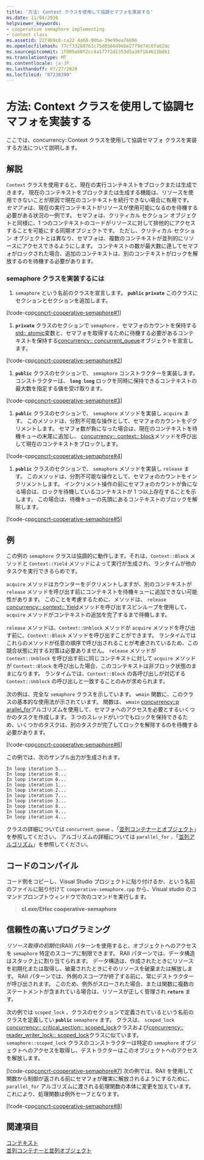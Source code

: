 ```yaml
---
title: '方法: Context クラスを使用して協調セマフォを実装する'
ms.date: 11/04/2016
helpviewer_keywords:
- cooperative semaphore implementing
- context class
ms.assetid: 22f4b9c0-ca22-4a68-90ba-39e99ea76696
ms.openlocfilehash: 77cf33288761c75d056649ebe27f9d74c6fa62dc
ms.sourcegitcommit: 1f009ab0f2cc4a177f2d1353d5a38f164612bdb1
ms.translationtype: MT
ms.contentlocale: ja-JP
ms.lasthandoff: 07/27/2020
ms.locfileid: "87230390"
---
```

# <a name="how-to-use-the-context-class-to-implement-a-cooperative-semaphore"></a>方法: Context クラスを使用して協調セマフォを実装する

ここでは、concurrency::Context クラスを使用して協調セマフォ クラスを実装する方法について説明します。

## <a name="remarks"></a>解説

`Context` クラスを使用すると、現在の実行コンテキストをブロックまたは生成できます。 現在のコンテキストをブロックまたは生成する機能は、リソースを使用できないことが原因で現在のコンテキストを続行できない場合に有用です。 *セマフォ*は、現在の実行コンテキストがリソースが使用可能になるのを待機する必要がある状況の一例です。 セマフォは、クリティカル セクション オブジェクトと同様に、1 つのコンテキストのコードがリソースに対して排他的にアクセスすることを可能にする同期オブジェクトです。 ただし、クリティカル セクション オブジェクトとは異なり、セマフォは、複数のコンテキストが並列的にリソースにアクセスできるようにします。 コンテキストの数が最大数に達してセマフォがロックされた場合、追加のコンテキストは、別のコンテキストがロックを解放するのを待機する必要があります。

### <a name="to-implement-the-semaphore-class"></a>semaphore クラスを実装するには

1. `semaphore` という名前のクラスを宣言します。 **`public`** **`private`** このクラスにセクションとセクションを追加します。

[!code-cpp[concrt-cooperative-semaphore#1](../../parallel/concrt/codesnippet/cpp/how-to-use-the-context-class-to-implement-a-cooperative-semaphore_1.cpp)]

1. **`private`** クラスのセクションで `semaphore` 、セマフォのカウントを保持する[std:: atomic](../../standard-library/atomic-structure.md)変数と、セマフォを取得するために待機する必要があるコンテキストを保持する[concurrency:: concurrent_queue](../../parallel/concrt/reference/concurrent-queue-class.md)オブジェクトを宣言します。

[!code-cpp[concrt-cooperative-semaphore#2](../../parallel/concrt/codesnippet/cpp/how-to-use-the-context-class-to-implement-a-cooperative-semaphore_2.cpp)]

1. **`public`** クラスのセクションで、 `semaphore` コンストラクターを実装します。 コンストラクターは、 **`long long`** ロックを同時に保持できるコンテキストの最大数を指定する値を受け取ります。

[!code-cpp[concrt-cooperative-semaphore#3](../../parallel/concrt/codesnippet/cpp/how-to-use-the-context-class-to-implement-a-cooperative-semaphore_3.cpp)]

1. **`public`** クラスのセクションで、 `semaphore` メソッドを実装し `acquire` ます。 このメソッドは、分割不可能な操作として、セマフォのカウントをデクリメントします。 セマフォ数が負になった場合は、現在のコンテキストを待機キューの末尾に追加し、 [concurrency:: context:: block](reference/context-class.md#block)メソッドを呼び出して現在のコンテキストをブロックします。

[!code-cpp[concrt-cooperative-semaphore#4](../../parallel/concrt/codesnippet/cpp/how-to-use-the-context-class-to-implement-a-cooperative-semaphore_4.cpp)]

1. **`public`** クラスのセクションで、 `semaphore` メソッドを実装し `release` ます。 このメソッドは、分割不可能な操作として、セマフォのカウントをインクリメントします。 インクリメント操作の前にセマフォのカウントが負になる場合は、ロックを待機しているコンテキストが 1 つ以上存在することを示します。 この場合は、待機キューの先頭にあるコンテキストのブロックを解除します。

[!code-cpp[concrt-cooperative-semaphore#5](../../parallel/concrt/codesnippet/cpp/how-to-use-the-context-class-to-implement-a-cooperative-semaphore_5.cpp)]

## <a name="example"></a>例

この例の `semaphore` クラスは協調的に動作します。それは、`Context::Block` メソッドと `Context::Yield` メソッドによって実行が生成され、ランタイムが他のタスクを実行できるらめです。

`acquire` メソッドはカウンターをデクリメントしますが、別のコンテキストが `release` メソッドを呼び出す前にコンテキストを待機キューに追加できない可能性があります。 このことを考慮するために、メソッドは、 `release` [concurrency:: context:: Yield](reference/context-class.md#yield)メソッドを呼び出すスピンループを使用して、 `acquire` メソッドがコンテキストの追加を完了するまで待機します。

`release` メソッドは、`Context::Unblock` メソッドが `acquire` メソッドを呼び出す前に、`Context::Block` メソッドを呼び出すことができます。 ランタイムではこれらのメソッドが任意の順序で呼び出されることが考慮されているため、この競合状態に対する対策は必要ありません。 `release` メソッドが `Context::Unblock` を呼び出す前に同じコンテキストに対して `acquire` メソッドが `Context::Block` を呼び出した場合、このコンテキストは非ブロック状態のままになります。 ランタイムでは、`Context::Block` の各呼び出しが対応する `Context::Unblock` の呼び出しと一致することのみが求められます。

次の例は、完全な `semaphore` クラスを示しています。 `wmain` 関数に、このクラスの基本的な使用法が示されています。 関数は、 `wmain` [concurrency::p arallel_for](reference/concurrency-namespace-functions.md#parallel_for)アルゴリズムを使用して、セマフォへのアクセスを必要とするいくつかのタスクを作成します。 3 つのスレッドがいつでもロックを保持できるため、いくつかのタスクは、別のタスクが完了してロックを解除するのを待機する必要があります。

[!code-cpp[concrt-cooperative-semaphore#6](../../parallel/concrt/codesnippet/cpp/how-to-use-the-context-class-to-implement-a-cooperative-semaphore_6.cpp)]

この例では、次のサンプル出力が生成されます。

```Output
In loop iteration 5...
In loop iteration 0...
In loop iteration 6...
In loop iteration 1...
In loop iteration 2...
In loop iteration 7...
In loop iteration 3...
In loop iteration 8...
In loop iteration 9...
In loop iteration 4...
```

クラスの詳細については `concurrent_queue` 、「[並列コンテナーとオブジェクト](../../parallel/concrt/parallel-containers-and-objects.md)」を参照してください。 アルゴリズムの詳細については `parallel_for` 、「[並列アルゴリズム](../../parallel/concrt/parallel-algorithms.md)」を参照してください。

## <a name="compiling-the-code"></a>コードのコンパイル

コード例をコピーし、Visual Studio プロジェクトに貼り付けるか、という名前のファイルに貼り付けて `cooperative-semaphore.cpp` から、Visual studio のコマンドプロンプトウィンドウで次のコマンドを実行します。

> **cl.exe/EHsc cooperative-semaphore**

## <a name="robust-programming"></a>信頼性の高いプログラミング

*リソース取得の初期化*(RAII) パターンを使用すると、オブジェクトへのアクセスを `semaphore` 特定のスコープに制限できます。 RAII パターンでは、データ構造はスタック上に割り当てられます。 データ構造は、作成されたときにリソースを初期化または取得し、破棄されたときにそのリソースを破棄または解放します。 RAII パターンでは、外側のスコープが終了する前に、常にデストラクターが呼び出されます。 このため、例外がスローされた場合、または関数に複数のステートメントが含まれている場合は、リソースが正しく管理され **`return`** ます。

次の例では `scoped_lock` 、クラスのセクションで定義されているという名前のクラスを定義してい **`public`** `semaphore` ます。 クラスは、 `scoped_lock` [concurrency:: critical_section:: scoped_lock](reference/critical-section-class.md#critical_section__scoped_lock_class)クラスおよび[concurrency:: reader_writer_lock:: scoped_lock](reference/reader-writer-lock-class.md#scoped_lock_class)クラスに似ています。 `semaphore::scoped_lock` クラスのコンストラクターは特定の `semaphore` オブジェクトへのアクセスを取得し、デストラクターはこのオブジェクトへのアクセスを解放します。

[!code-cpp[concrt-cooperative-semaphore#7](../../parallel/concrt/codesnippet/cpp/how-to-use-the-context-class-to-implement-a-cooperative-semaphore_7.cpp)]
次の例では、RAII を使用して関数から制御が返される前にセマフォが確実に解放されるようにするために、`parallel_for` アルゴリズムに渡される処理関数の本体に変更を加えています。 これにより、処理関数は例外セーフとなります。

[!code-cpp[concrt-cooperative-semaphore#8](../../parallel/concrt/codesnippet/cpp/how-to-use-the-context-class-to-implement-a-cooperative-semaphore_8.cpp)]

## <a name="see-also"></a>関連項目

[コンテキスト](../../parallel/concrt/contexts.md)<br/>
[並列コンテナーと並列オブジェクト](../../parallel/concrt/parallel-containers-and-objects.md)
